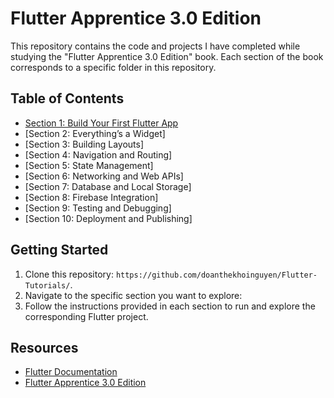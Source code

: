 # Flutter Apprentice 3.0 Edition

This repository contains the code and projects I have completed while studying the "Flutter Apprentice 3.0 Edition" book. Each section of the book corresponds to a specific folder in this repository.

## Table of Contents

- [Section 1: Build Your First Flutter App](https://github.com/doanthekhoinguyen/Flutter-Tutorials/tree/Section1-HelloFlutter)
- [Section 2: Everything’s a Widget]
- [Section 3: Building Layouts]
- [Section 4: Navigation and Routing]
- [Section 5: State Management]
- [Section 6: Networking and Web APIs]
- [Section 7: Database and Local Storage]
- [Section 8: Firebase Integration]
- [Section 9: Testing and Debugging]
- [Section 10: Deployment and Publishing]

## Getting Started

1. Clone this repository: `https://github.com/doanthekhoinguyen/Flutter-Tutorials/`.
2. Navigate to the specific section you want to explore: 
3. Follow the instructions provided in each section to run and explore the corresponding Flutter project.

## Resources

- [Flutter Documentation](https://flutter.dev/docs)
- [Flutter Apprentice 3.0 Edition](https://www.raywenderlich.com/books/flutter-apprentice/v3.0)


